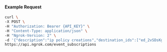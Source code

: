 <!-- Code generated for API Clients. DO NOT EDIT. -->

#### Example Request

```bash
curl \
-X POST \
-H "Authorization: Bearer {API_KEY}" \
-H "Content-Type: application/json" \
-H "Ngrok-Version: 2" \
-d '{"description":"ip policy creations","destination_ids":["ed_2vSDsKgTanvF8faUcw4RrSJNaX6"],"metadata":"{\"environment\": \"staging\"}","sources":[{"type":"ip_policy_created.v0"}]}' \
https://api.ngrok.com/event_subscriptions
```
